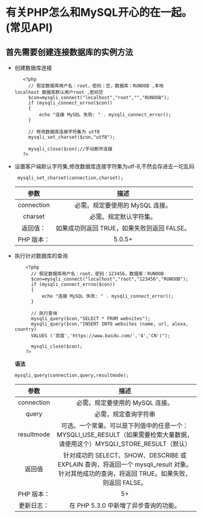 # 有关PHP怎么和MySQL开心的在一起。(常见API)
  ## 首先需要创建连接数据库的实例方法
  + 创建数据库连接
     ```
        <?php 
          // 假定数据库用户名：root，密码：空，数据库：RUNOOB ,本地      localhost 数据库默认用户root ,密码空
          $con=mysqli_connect("localhost","root","","RUNOOB"); 
          if (mysqli_connect_errno($con)) 
          { 
              echo "连接 MySQL 失败: " . mysqli_connect_error(); 
          } 
          
          // 修改数据库连接字符集为 utf8  
          mysqli_set_charset($con,"utf8"); 
          
          mysqli_close($con);//手动断开连接
        ?>
     ```
  + 设置客户端默认字符集,修改数据库连接字符集为utf-8,不然会存进去一坨乱码
      ```
       mysqli_set_charset(connection,charset);

      ```

    |参数|描述|
    |:-:|:-:|
    |connection|	必需。规定要使用的 MySQL 连接。|
    |charset|	必需。规定默认字符集。|
    |返回值：|	如果成功则返回 TRUE，如果失败则返回 FALSE。|
    |PHP 版本：|	5.0.5+|

  + 执行针对数据库的查询
    ```
        <?php 
          // 假定数据库用户名：root，密码：123456，数据库：RUNOOB 
          $con=mysqli_connect("localhost","root","123456","RUNOOB"); 
          if (mysqli_connect_errno($con)) 
          { 
              echo "连接 MySQL 失败: " . mysqli_connect_error(); 
          } 
           
          // 执行查询
          mysqli_query($con,"SELECT * FROM websites");
          mysqli_query($con,"INSERT INTO websites (name, url, alexa, country)
          VALUES ('百度','https://www.baidu.com/','4','CN')");
           
          mysqli_close($con);
        ?>
    ```  
    **语法**
    ```
    mysqli_query(connection,query,resultmode);
    ```
    
    |参数|描述|
    |:-:|:-:|
    |connection|	必需。规定要使用的 MySQL 连接。|
    |query|	必需，规定查询字符串|
    |resultmode|可选。一个常量。可以是下列值中的任意一个：MYSQLI_USE_RESULT（如果需要检索大量数据，请使用这个）MYSQLI_STORE_RESULT（默认）|
    |返回值|针对成功的 SELECT、SHOW、DESCRIBE 或 EXPLAIN 查询，将返回一个 mysqli_result 对象。针对其他成功的查询，将返回 TRUE。如果失败，则返回 FALSE。|
    |PHP 版本：|5+|
    |更新日志：	|在 PHP 5.3.0 中新增了异步查询的功能。|

    